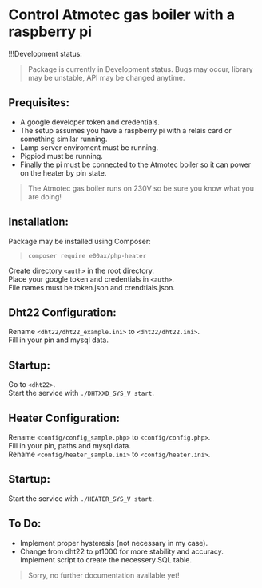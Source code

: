 # Control Atmotec gas boiler with a raspberry pi
!!!Development status:<br>
> Package is currently in Development status. Bugs may occur, library may be unstable, API may be changed anytime.<br>
## Prequisites:
- A google developer token and credentials.
- The setup assumes you have a raspberry pi with a relais card or something similar running.
- Lamp server enviroment must be running.
- Pigpiod must be running.
- Finally the pi must be connected to the Atmotec boiler so it can power on the heater by pin state.<br>

> The Atmotec gas boiler runs on 230V so be sure you know what you are doing!<br>

## Installation:
Package may be installed using Composer:
> `composer require e00ax/php-heater`<br>

Create directory `<auth>` in the root directory.<br>
Place your google token and credentials in `<auth>`.<br>
File names must be token.json and crendtials.json.

## Dht22 Configuration:
Rename `<dht22/dht22_example.ini>` to `<dht22/dht22.ini>`.<br>
Fill in your pin and mysql data.<br>

## Startup:
Go to `<dht22>`.<br>
Start the service with `./DHTXXD_SYS_V start`.<br>

## Heater Configuration:
Rename `<config/config_sample.php>` to `<config/config.php>`.<br>
Fill in your pin, paths and mysql data.<br>
Rename `<config/heater_sample.ini>` to `<config/heater.ini>`.<br>

## Startup:
Start the service with `./HEATER_SYS_V start`.<br>

## To Do:
- Implement proper hysteresis (not necessary in my case).
- Change from dht22 to pt1000 for more stability and accuracy.
Implement script to create the necessery SQL table.


> Sorry, no further documentation available yet!

